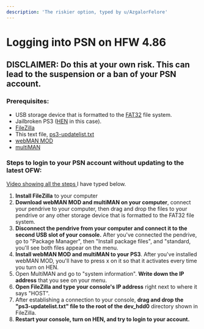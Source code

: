 ```yaml
---
description: 'The riskier option, typed by u/AzgalorFelore'
---
```


# Logging into PSN on HFW 4.86

## DISCLAIMER: Do this at your own risk. This can lead to the suspension or a ban of your PSN account.

### Prerequisites:

* USB storage device that is formatted to the [FAT32](https://recoverit.wondershare.com/flashdrive-recovery/format-usb-to-fat32.html) file system.
* Jailbroken PS3 \([HEN](https://www.reddit.com/r/the_new_ps3_homebrew/comments/kbyli9/guide_to_installing_ps3hen_and_some_faq/) in this case\).
* [FileZilla](https://filezilla-project.org/)
* This text file, [ps3-updatelist.txt](http://www.mediafire.com/file/wqcwc341zv2vn3s/ps3-updatelist.txt/file)
* [webMAN MOD](https://store.brewology.com/get/homebrew.php?id=310&fid=2227)
* [multiMAN](https://store.brewology.com/get/homebrew.php?id=24&fid=2200)

### Steps to login to your PSN account without updating to the latest OFW:

[Video showing all the steps ](https://www.youtube.com/watch?v=Z81sFawKmYY)I have typed below.

1. **Install FileZilla** to your computer
2. **Download webMAN MOD and multiMAN on your computer**, connect your pendrive to your computer, then drag and drop the files to your pendrive or any other storage device that is formatted to the FAT32 file system.
3. **Disconnect the pendrive from your computer and connect it to the second USB slot of your console.** After you've connected the pendrive, go to "Package Manager", then "Install package files", and "standard, you'll see both files appear on the menu.
4. **Install webMAN MOD and multiMAN to your PS3**. After you've installed webMAN MOD, you'll have to press x on it so that it activates every time you turn on HEN.
5. Open MultiMAN and go to "system information". **Write down the IP address** that you see on your menu.
6. **Open FileZilla and type your console's IP address** right next to where it says "HOST".
7. After establishing a connection to your console, **drag and drop the "ps3-updatelist.txt" file to the root of the dev\_hdd0** directory shown in FileZilla.
8. **Restart your console, turn on HEN, and try to login to your account.**


